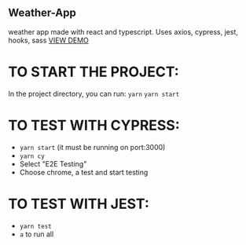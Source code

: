 ## Weather-App
weather app made with react and typescript. Uses axios, cypress, jest, hooks, sass
[VIEW DEMO](herokulink)

# TO START THE PROJECT: 

In the project directory, you can run:
`yarn`
`yarn start`

# TO TEST WITH CYPRESS: 

- `yarn start` (it must be running on port:3000)
- `yarn cy`
- Select "E2E Testing"
- Choose chrome, a test and start testing
# TO TEST WITH JEST: 

- `yarn test`
- `a` to run all
